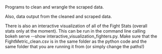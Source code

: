 Programs to clean and wrangle the scraped data. 

Also, data output from the cleaned and scraped data.

There is also an interactive visualization of all of the Fight Stats (overall stats only at the moment). This can be run in the command line calling bokeh serve --show interactive_visualization_fighters.py. Make sure that the FightMetric_clean.csv is in the same folder as the python code and the same folder that you are running it from (or simply change the paths!)
